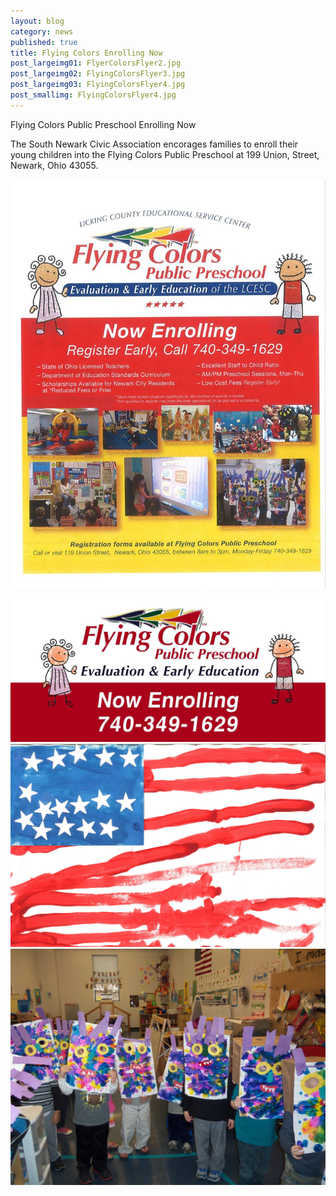 ```yaml
---
layout: blog
category: news
published: true
title: Flying Colors Enrolling Now
post_largeimg01: FlyerColorsFlyer2.jpg
post_largeimg02: FlyingColorsFlyer3.jpg
post_largeimg03: FlyingColorsFlyer4.jpg
post_smallimg: FlyingColorsFlyer4.jpg
---
```


Flying Colors Public Preschool Enrolling Now

The South Newark Civic Association encorages families to enroll their young children into the Flying Colors Public Preschool at 199 Union, Street, Newark, Ohio 43055.

![FlyingColorsFlyer.jpg](/public/images/FlyingColorsFlyer.jpg)

![FlyerColorsFlyer2.jpg](/public/images/FlyerColorsFlyer2.jpg)
![FlyingColorsFlyer3.jpg](/public/images/FlyingColorsFlyer3.jpg)
![FlyingColorsFlyer4.jpg](/public/images/FlyingColorsFlyer4.jpg)